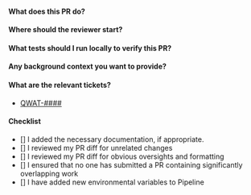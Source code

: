 <!-- PR title format: `[Jira-ticket]: <Short description>` -->
<!-- Fill out this PR template to make it easier for reviewers to understand your code. Remove this comment and any unnecessary sections. -->

#### What does this PR do?

<!-- Briefly synthesize the feature, fix, or chore. -->

#### Where should the reviewer start?

<!-- Point out where the reviewer should start to review the code additions or subtractions. -->

#### What tests should I run locally to verify this PR?

<!-- List the steps to reproduce, corroborate, or tests to run. Write this section clear enough so that external developers can also follow it and test the feature or fix. -->

#### Any background context you want to provide?

<!-- Add any information regarding the PR that the reviewers should know, if necessary. -->

#### What are the relevant tickets?

- [QWAT-####](https://qualityworks.atlassian.net/browse/QWAT-####)

#### Checklist

<!-- Verify that you have done all of the following and mark them as done. -->

- [] I added the necessary documentation, if appropriate.
- [] I reviewed my PR diff for unrelated changes
- [] I reviewed my PR diff for obvious oversights and formatting
- [] I ensured that no one has submitted a PR containing significantly overlapping work
- [] I have added new environmental variables to Pipeline

